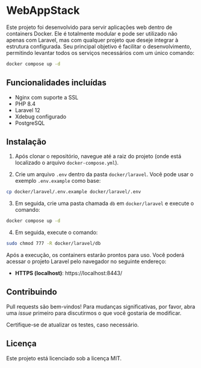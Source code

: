 # WebAppStack

Este projeto foi desenvolvido para servir aplicações web dentro de containers Docker. Ele é totalmente modular e pode ser utilizado não apenas com Laravel, mas com qualquer projeto que deseje integrar à estrutura configurada. Seu principal objetivo é facilitar o desenvolvimento, permitindo levantar todos os serviços necessários com um único comando:

```bash
docker compose up -d
```

## Funcionalidades incluídas

- Nginx com suporte a SSL  
- PHP 8.4  
- Laravel 12  
- Xdebug configurado  
- PostgreSQL

## Instalação

1. Após clonar o repositório, navegue até a raiz do projeto (onde está localizado o arquivo `docker-compose.yml`).

2. Crie um arquivo `.env` dentro da pasta `docker/laravel`. Você pode usar o exemplo `.env.example` como base:

```bash
cp docker/laravel/.env.example docker/laravel/.env
```

3. Em seguida, crie uma pasta chamada `db` em `docker/laravel` e execute o comando:

```bash
docker compose up -d
```

4. Em seguida, execute o comando:

```bash
sudo chmod 777 -R docker/laravel/db
```

Após a execução, os containers estarão prontos para uso. Você poderá acessar o projeto Laravel pelo navegador no seguinte endereço:

- **HTTPS (localhost)**: https://localhost:8443/

## Contribuindo

Pull requests são bem-vindos! Para mudanças significativas, por favor, abra uma *issue* primeiro para discutirmos o que você gostaria de modificar.

Certifique-se de atualizar os testes, caso necessário.

## Licença

Este projeto está licenciado sob a licença MIT.
```
